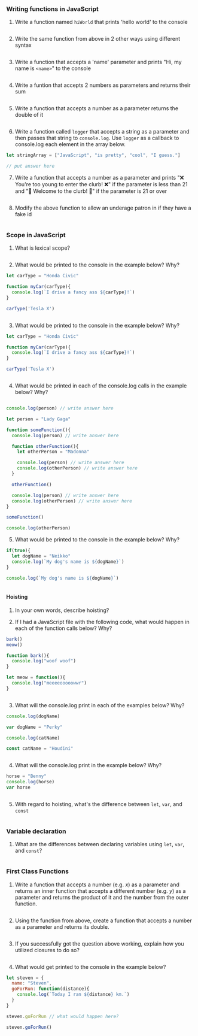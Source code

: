 ### Writing functions in JavaScript

1. Write a function named `hiWorld` that prints 'hello world' to the console

```javascript
```

2. Write the same function from above in 2 other ways using different syntax

```javascript
```

3. Write a function that accepts a 'name' parameter and prints "Hi, my name is `<name>`" to the console

```javascript
```

4. Write a funtion that accepts 2 numbers as parameters and returns their sum

```javascript
```

5. Write a function that accepts a number as a parameter returns the double of it

```javascript
```

6. Write a function called `logger` that accepts a string as a parameter and then passes that string to `console.log`. Use `logger` as a callback to console.log each element in the array below. 

```javascript
let stringArray = ["JavaScript", "is pretty", "cool", "I guess."]

// put answer here
```

7. Write a function that accepts a number as a parameter and prints "❌ You're too young to enter the clurb! ❌" if the parameter 
is less than 21 and "🤡 Welcome to the clurb! 🚀" if the parameter is 21 or over

```javascript
```

8. Modify the above function to allow an underage patron in if they have a fake id

```javascript
```

### Scope in JavaScript

1. What is lexical scope?

```
```

2. What would be printed to the console in the example below? Why?

```javascript
let carType = "Honda Civic"

function myCar(carType){
  console.log(`I drive a fancy ass ${carType}!`)
}

carType('Tesla X')
```

```
```

3. What would be printed to the console in the example below? Why?

```javascript
let carType = "Honda Civic"

function myCar(carType){
  console.log(`I drive a fancy ass ${carType}!`)
}

carType('Tesla X')
```

```
```

4. What would be printed in each of the console.log calls in the example below? Why?

```javascript

console.log(person) // write answer here

let person = "Lady Gaga"

function someFunction(){
  console.log(person) // write answer here

  function otherFunction(){
    let otherPerson = "Madonna"

    console.log(person) // write answer here
    console.log(otherPerson) // write answer here
  }

  otherFunction()

  console.log(person) // write answer here
  console.log(otherPerson) // write answer here  
}

someFunction()

console.log(otherPerson)
```

5. What would be printed to the console in the example below? Why?

```javascript
if(true){
  let dogName = "Neikko"
  console.log(`My dog's name is ${dogName}`)
}

console.log(`My dog's name is ${dogName}`)
```

```
```

#### Hoisting

1. In your own words, describe hoisting?


2. If I had a JavaScript file with the following code, what would happen in each of the function calls below? Why?

```javascript
bark()
meow()

function bark(){
  console.log("woof woof")
}

let meow = function(){
  console.log("meeeeooooowwr")
}
```

```
```

3. What will the console.log print in each of the examples below? Why?

```javascript
console.log(dogName)

var dogName = "Perky"
```

```javascript
console.log(catName)

const catName = "Houdini"
```

```
```

4. What will the console.log print in the example below? Why?

```javascript
horse = "Benny"
console.log(horse)
var horse
```

```
```

5. With regard to hoisting, what's the difference between `let`, `var`, and `const`

```
```

### Variable declaration

1. What are the differences between declaring variables using `let`, `var`, and `const`?

```
```

### First Class Functions

1. Write a function that accepts a number (e.g. *x*) as a parameter and returns an inner function that accepts a different number (e.g. *y*) as a parameter and returns the product of it and the number from the outer function.

```javascript
```

2. Using the function from above, create a function that accepts a number as a parameter and returns its double. 

```javascript
```

3. If you successfully got the question above working, explain how you utilized closures to do so?

```
```

4. What would get printed to the console in the example below?

```javascript
let steven = {
  name: "Steven",
  goForRun: function(distance){
    console.log(`Today I ran ${distance} km.`)
  }
}

steven.goForRun // what would happen here?

steven.goForRun()
```

```
```